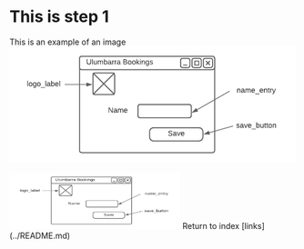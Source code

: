 # This is step 1


This is an example of an image![Step1](Step1.png)


<img src="Step1.png" alt="Description" width="300" height="100">
Return to index [links](../README.md)
